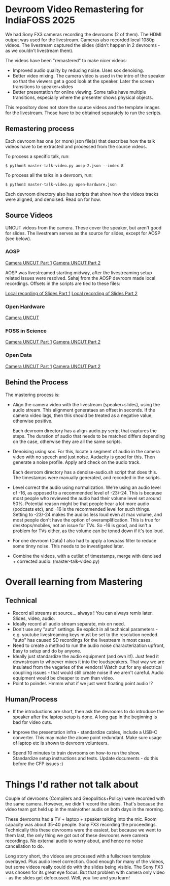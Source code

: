 # Devroom Video Remastering for IndiaFOSS 2025

We had Sony FX3 cameras recording the devrooms (2 of them). The HDMI output was used
for the livestream.  Cameras also recorded local 1080p videos.  The livestream
captured the slides (didn't happen in 2 devrooms - as we couldn't livestream them).

The videos have been "remastered" to make nicer videos:

- Improved audio quality by reducing noise. Uses sox denoising.
- Better video mixing.  The camera video is used in the intro of the speaker so
  that the viewers get a good look at the speaker.  Later the screen transitions
  to speaker+slides
- Better presentation for online viewing.  Some talks have multiple transitions,
  especially where the presenter shows physical objects.

This repository does not store the source videos and the template images for the
livestream. Those have to be obtained separately to run the scripts.

## Remastering process

Each devroom has one (or more) json file(s) that describes how the talk videos
have to be extracted and processed from the source videos.

To process a specific talk, run:

    $ python3 master-talk-video.py aosp-2.json --index 8

To process all the talks in a devroom, run:

    $ python3 master-talk-video.py open-hardware.json

Each devroom directory also has scripts that show how the videos tracks were
aligned, and denoised. Read on for how.

## Source Videos

UNCUT videos from the camera. These cover the speaker, but aren't good for slides.
The livestream serves as the source for slides, except for AOSP (see below).

### AOSP

[Camera UNCUT Part 1](https://youtu.be/3kkF0v3YUEQ)
[Camera UNCUT Part 2](https://youtu.be/zjsKxRnsqvY)

AOSP was livestreamed starting midway, after the livestreaming setup related issues
were resolved. Sahaj from the AOSP devroom made local recordings. Offsets in the
scripts are tied to these files:

[Local recording of Slides Part 1](https://youtu.be/ZOvq5_Wnb94)
[Local recording of Slides Part 2](https://youtu.be/LfZhEB5AlWo)

### Open Hardware

[Camera UNCUT](https://youtu.be/I5SdpU7rxsU)

### FOSS in Science

[Camera UNCUT Part 1](https://youtu.be/WkRojX8djjU)
[Camera UNCUT Part 2](https://youtu.be/_viEFEaVCrQ)

### Open Data

[Camera UNCUT Part 1](https://youtu.be/vbwtAJDrUS8)
[Camera UNCUT Part 2](https://youtu.be/2R21h2wBgOQ)

## Behind the Process

The mastering process is:

* Align the camera video with the livestream (speaker+slides), using the audio
  stream.  This alignment generataes an offset in seconds. If the camera video
  lags, then this should be treated as a negative value, otherwise positive.

  Each devroom directory has a align-audio.py script that captures the steps.
  The duration of audio that needs to be matched differs depending on the case,
  otherwise they are all the same scripts.

* Denoising using sox. For this, locate a segment of audio in the camera video
  with no speech and just noise.  Audacity is good for this.  Then generate
  a noise profile. Apply and check on the audio track.

  Each devroom directory has a denoise-audio.sh script that does this. The
  timestamps were manually generated, and recorded in the scripts.

* Level correct the audio using normalization. We're using an audio level of 
  -16, as opposed to a recommended level of -23/-24.  This is because most
  people who reviewed the audio had their volume level set around 50%.
  Potential reason might be that people hear a lot more audio (podcasts etc),
  and -16 is the recommended level for such things. Setting to -23/-24 makes
  the audios less loud even at max volume, and most people don't have the
  option of overamplification.  This is true for desktops/mobiles, not an
  issue for TVs.  So -16 is good, and isn't a problem for TVs either, as the
  volume can be toned down if it's too loud.

* For one devroom (Data) I also had to apply a lowpass filter to reduce
  some tinny noise. This needs to be investigated later.

* Combine the videos, with a cutlist of timestamps, merge with denoised +
  corrected audio.  (master-talk-video.py)

# Overall learning from Mastering

## Technical

* Record all streams at source... always ! You can always remix later. Slides,
  video, audio.
* Ideally record all audio stream separate, mix on need.
* Don't use any "auto" settings. Be explicit in all technical parameters - e.g.
  youtube livestreaming keys must be set to the resolution needed. "auto" has
  caused SD recordings for the livestream in most cases.
* Need to create a method to run the audio noise characterization upfront,
  Easy to setup and do by anyone.
* Ideally just standardize the audio equipment (and own it!). Just feed it
  downstream to whoever mixes it into the loudspeakers.  That way we are
  insulated from the vagaries of the vendors! Watch out for any electrical
  coupliing issues - that would still create noise if we aren't careful.
  Audio equipment would be cheaper to own than video.
* Point to poinder. Hmmm what if we just went floating point audio !?

## Human/Process

* If the introductions are short, then ask the devrooms to do introduce the
  speaker after the laptop setup is done.  A long gap in the beginning is
  bad for video cuts.

* Improve the presentation infra - standardize cables, include a USB-C converter.
  This may make the above point redundant. Make sure usage of laptop etc is shown
  to devroom volunteers. 

* Spend 10 minutes to train devrooms on how-to run the show. Standardize setup
  instructions and tests. Update documents - do this before the CFP issues :)

# Things I'd rather not talk about

Couple of devrooms (Compilers and Geopolitics+Policy) were recorded with the same
camera.  However, we didn't record the slides.  That's because the video team
got held up in the main/other audis on both days in the morning. 

These devrooms had a TV + laptop + speaker talking into the mic. Room capacity was
about 35-40 people. Sony FX3 recording the proceedings. Technically this
these devrooms were the easiest, but because we went to them last, the only thing
we got out of these devrooms were camera recordings. No external audio to worry
about, and hence no noise cancellation to do.

Long story short, the videos are processed with a fullscreen template overlayed.
Plus audio level correction. Good enough for many of the videos, but some videos
really could do with the slides being visible. The Sony FX3 was chosen for its
great eye focus. But that problem with camera only video - as the slides get
defocussed.  Well, you live and you learn!
